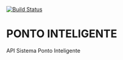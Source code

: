 [![Build Status](https://travis-ci.org/guilhermecanavarollo/ponto-inteligente-api.svg?branch=master)](https://travis-ci.org/guilhermecanavarollo/ponto-inteligente-api)

# PONTO INTELIGENTE
API Sistema Ponto Inteligente
